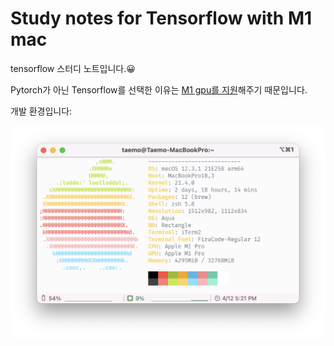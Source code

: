 # Study notes for Tensorflow with M1 mac
tensorflow 스터디 노트입니다.😀

Pytorch가 아닌 Tensorflow를 선택한 이유는 [M1 gpu를 지원](apple.developer)해주기 때문입니다.

개발 환경입니다:

![development setting](./images/setting_dev.png)

